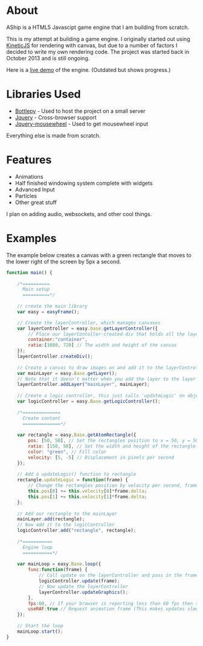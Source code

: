 # About
AShip is a HTML5 Javascipt game engine that I am building from scratch.

This is my attempt at building a game engine. I originally started out using 
<a href="https://github.com/ericdrowell/KineticJS/">KineticJS</a> for rendering with canvas, but due to a number of factors I decided to write my own rendering code. The project was started back in October 2013 and is still ongoing.

Here is a <a href="http://maddix.github.io/AShip/">live demo</a> of the engine. (Outdated but shows progress.)

# Libraries Used

- <a href="https://github.com/bottlepy/bottle">Bottlepy</a> - Used to host the project on a small server
- <a href="http://jquery.com">Jquery</a> - Cross-browser support
- <a href="https://github.com/jquery/jquery-mousewheel/">Jquery-mousewheel</a> - Used to get mousewheel input

Everything else is made from scratch.

# Features
- Animations
- Half finished windowing system complete with widgets
- Advanced Input
- Particles
- Other great stuff

I plan on adding audio, websockets, and other cool things.

# Examples

The example below creates a canvas with a green rectangle that moves to the lower right of the screen by 5px a second.

```javascript
function main() {
  
  	/*==========
	  Main setup
	  ==========*/
  
	// create the main library
	var easy = easyFrame();

	// Create the layerController, which manages canvases
	var layerController = easy.base.getLayerController({
		// Place our layerContoller-created-div that holds all the layers into a div called 'container'
		container:"container",
		ratio:[1080, 720] // The width and height of the canvas
	});
	layerController.createDiv();
	
	// Create a canvas to draw images on and add it to the layerController
	var mainLayer = easy.Base.getLayer();
	// Note that it doesn't matter when you add the layer to the layer controller
	layerController.addLayer("mainLayer", mainLayer);
	
	// Create a logic controller, this just calls 'updateLogic' on objects you give it and passes in frame
	var logicController = easy.Base.getLogicController();
	
	/*==============
	  Create content
	  ==============*/
	
	var rectangle = easy.Base.getAtomRectangle({
		pos: [50, 50], // Set the rectangles position to x = 50, y = 50
		ratio: [150, 50], // Set the width and height of the rectangle
		color: "green", // Fill color
		velocity: [5, -5] // Displacement in pixels per second
	});
	
	// Add a updateLogic() function to rectangle
	rectangle.updateLogic = function(frame) {
		// Change the rectangles position by velocity per second, frame.delta makes sure that the movement is smooth
		this.pos[0] += this.velocity[0]*frame.delta;
		this.pos[1] += this.velocity[1]*frame.delta;
	};
	
	// Add our rectangle to the mainLayer
	mainLayer.add(rectangle);
	// Now add it to the logicController
	logicController.add("rectangle", rectangle);
	
	/*===========
	  Engine loop
	  ===========*/
	
	var mainLoop = easy.Base.loop({
		func:function(frame) {
			// Call update on the layerController and pass in the frame object
			logicController.update(frame);
			// Now update the layerController
			layerController.updateGraphics(); 
		}, 
		fps:60, // If your browser is reporting less than 60 fps then set fps to 80 (Such is the case with opera)
		useRAF:true // Request animation frame (This makes updates slower, but more consistent)
	});
	
	// Start the loop
	mainLoop.start();
}
```

